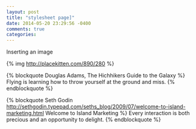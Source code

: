```yaml
---
layout: post
title: "stylesheet page]"
date: 2014-05-20 23:29:56 -0400
comments: true
categories: 
---
```


Inserting an image

{% img http://placekitten.com/890/280 %}

{% blockquote Douglas Adams, The Hichhikers Guide to the Galaxy %}
Flying is learning how to throw yourself at the ground and miss.
{% endblockquote %}

{% blockquote Seth Godin http://sethgodin.typepad.com/seths_blog/2009/07/welcome-to-island-marketing.html Welcome to Island Marketing %}
Every interaction is both precious and an opportunity to delight.
{% endblockquote %}